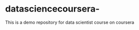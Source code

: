 datasciencecoursera-
====================

This is a demo repository for data scientist course on coursera

